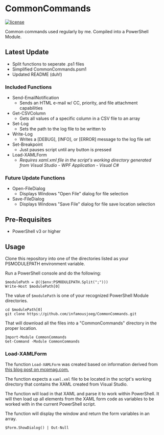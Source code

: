 # CommonCommands

[![license](https://img.shields.io/github/license/mashape/apistatus.svg)](https://opensource.org/licenses/mit-license.php)

Common commands used regularly by me.  Compiled into a PowerShell Module.

## Latest Update

* Split functions to seperate .ps1 files
* Simplified CommonCommands.psm1
* Updated README (duh!)

### Included Functions

* Send-EmailNotification
  * Sends an HTML e-mail w/ CC, priority, and file attachment capabilities
* Get-CSVColumn
  * Gets all values of a specific column in a CSV file to an array
* Set-Log
  * Sets the path to the log file to be written to
* Write-Log
  * Writes a [DEBUG], [INFO], or [ERROR] message to the log file set
* Set-Breakpoint
  * Just pauses script until any button is pressed
* Load-XAMLForm
  * _Requires xaml.xml file in the script's working directory generated from Visual Studio - WPF Application - Visual C#_

### Future Update Functions

* Open-FileDialog
  * Displays Windows "Open File" dialog for file selection
* Save-FileDialog
  * Displays Windows "Save File" dialog for file save location selection

## Pre-Requisites

* PowerShell v3 or higher

## Usage

Clone this repository into one of the directories listed as your PSMODULEPATH environment variable.

Run a PowerShell console and do the following:

```
$modulePath = @(($env:PSMODULEPATH.Split(";")))
Write-Host $modulePath[0]
```

The value of `$modulePath` is one of your recognized PowerShell Module directories.

```
cd $modulePath[0]
git clone https://github.com/infamousjoeg/CommonCommands.git
```

That will download all the files into a "CommonCommands" directory in the proper location.

```
Import-Module CommonCommands
Get-Command -Module CommonCommands
```

### Load-XAMLForm

The function `Load-XAMLForm` was created based on information derived from [this blog post on mcpmag.com.](https://mcpmag.com/articles/2016/04/28/building-ui-using-powershell.aspx)

The function expects a `xaml.xml` file to be located in the script's working directory that contains the XAML created from Visual Studio.

The function will load in that XAML and parse it to work within PowerShell.  It will then load up all elements from the XAML form code as variables to be worked with in the current PowerShell script.

The function will display the window and return the form variables in an array.

`$Form.ShowDialog() | Out-Null`
